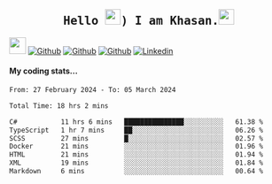 <h2 align='center'><samp><strong>Hello <img src="https://media.giphy.com/media/hvRJCLFzcasrR4ia7z/giphy.gif" width="28px" height="28px">) I am Khasan.<img height="28px" src="https://emojis.slackmojis.com/emojis/images/1531849430/4246/blob-sunglasses.gif?1531849430"></strong></samp></h2>

<img src="https://media.giphy.com/media/WUlplcMpOCEmTGBtBW/giphy.gif" width="30">  [![Github](https://img.shields.io/github/followers/khasanrashidov?label=Follow%20Me&style=social)](https://github.com/khasanrashidov)  [![Github](https://img.shields.io/github/stars/khasanrashidov?affiliations=OWNER&style=social)](https://github.com/khasanrashidov)  [![Github](https://img.shields.io/github/watchers/khasanrashidov/khasanrashidov?style=social)](https://github.com/khasanrashidov) [![Linkedin](https://img.shields.io/badge/LinkedIn-Khasan%20Rashidov-blue?logo=Linkedin&logoColor=blue&labelColor=black&style=flat-square)](https://www.linkedin.com/in/khasanr)  

#### My coding stats...
<!--START_SECTION:waka-->

```txt
From: 27 February 2024 - To: 05 March 2024

Total Time: 18 hrs 2 mins

C#           11 hrs 6 mins   ███████████████░░░░░░░░░░   61.38 %
TypeScript   1 hr 7 mins     ██░░░░░░░░░░░░░░░░░░░░░░░   06.26 %
SCSS         27 mins         █░░░░░░░░░░░░░░░░░░░░░░░░   02.57 %
Docker       21 mins         ░░░░░░░░░░░░░░░░░░░░░░░░░   01.96 %
HTML         21 mins         ░░░░░░░░░░░░░░░░░░░░░░░░░   01.94 %
XML          19 mins         ░░░░░░░░░░░░░░░░░░░░░░░░░   01.84 %
Markdown     6 mins          ░░░░░░░░░░░░░░░░░░░░░░░░░   00.64 %
```

<!--END_SECTION:waka-->

<!---
khasanrashidov/khasanrashidov is a ✨ special ✨ repository because its `README.md` (this file) appears on your GitHub profile.
You can click the Preview link to take a look at your changes.
--->
